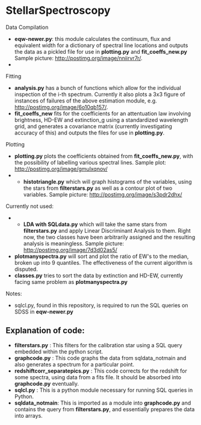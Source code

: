 StellarSpectroscopy
===================

Data Compilation

* **eqw-newer.py**: this module calculates the continuum, flux and equivalent width for a dictionary of spectral line locations and outputs the data as a pickled file for use in **plotting.py** and **fit_coeffs_new.py** Sample picture: http://postimg.org/image/nniirvr7r/.
* 

Fitting
* **analysis.py** has a bunch of functions which allow for the individual inspection of the i-th spectrum. Currently it also plots a 3x3 figure of instances of failures of the above estimation module, e.g. http://postimg.org/image/6o10qb157/.
* **fit_coeffs_new** fits for the coefficients for an attentuation law involving brightness, HD-EW and extinction_g using a standardized wavelength grid, and generates a covariance matrix (currently investigating accuracy of this) and outputs the files for use in **plotting.py**.

Plotting
* **plotting.py** plots the coefficients obtained from **fit_coeffs_new.py**, with the possibility of labelling various spectral lines. Sample plot: http://postimg.org/image/gmulxqnov/
* * **histotriangle.py** which will graph histograms of the variables, using the stars from **filterstars.py** as well as a contour plot of two variables. Sample picture: http://postimg.org/image/s3pdr2dhx/

Currently not used:
* * **LDA with SQLdata.py** which will take the same stars from **filterstars.py** and apply Linear Discriminant Analysis to them. Right now, the two classes have been arbitrarily assigned and the resulting analysis is meaningless. Sample picture: http://postimg.org/image/7d3d02as5/
* **plotmanyspectra.py** will sort and plot the ratio of EW's to the median, broken up into 9 quantiles. The effectiveness of the current algorithm is disputed.
* **classes.py** tries to sort the data by extinction and HD-EW, currently facing same problem as **plotmanyspectra.py**

Notes:
* sqlcl.py, found in this repository, is required to run the SQL queries on SDSS in **eqw-newer.py**

Explanation of code:
-------------------
* **filterstars.py** : This filters for the calibration star using a SQL query embedded within the python script.
* **graphcode.py** : This code graphs the data from sqldata_notmain and also generates a spectrum for a particular point.
* **redshiftcorr_separatepics.py** : This code corrects for the redshift for some spectra, using data from a fits file. It should be absorbed into **graphcode.py** eventually.
* **sqlcl.py** : This is a python module necessary for running SQL queries in Python.
* **sqldata_notmain**: This is imported as a module into **graphcode.py** and contains the query from **filterstars.py**, and essentially prepares the data into arrays.


